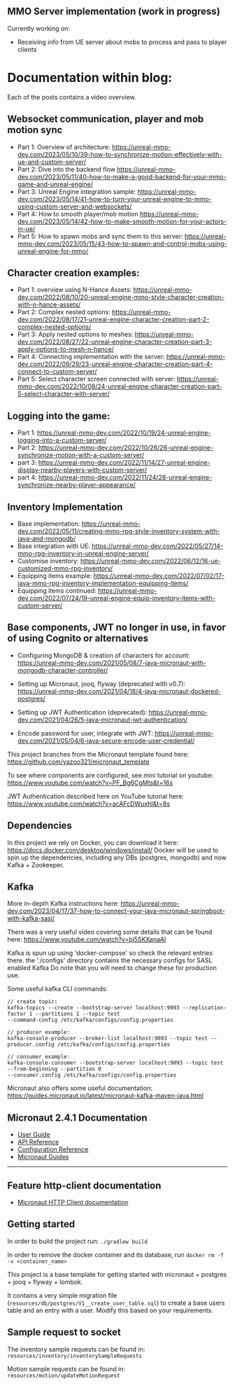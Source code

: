 ## MMO Server implementation (work in progress)

Currently working on:
- Receiving info from UE server about mobs to process and pass to player clients

# Documentation within blog:
Each of the posts contains a video overview.

## Websocket communication, player and mob motion sync
- Part 1: Overview of architecture: https://unreal-mmo-dev.com/2023/05/10/39-how-to-synchronize-motion-effectively-with-ue-and-custom-server/
- Part 2: Dive into the backend flow https://unreal-mmo-dev.com/2023/05/11/40-how-to-make-a-good-backend-for-your-mmo-game-and-unreal-engine/
- Part 3: Unreal Engine integration sample: https://unreal-mmo-dev.com/2023/05/14/41-how-to-turn-your-unreal-engine-to-mmo-using-custom-server-and-websockets/
- Part 4: How to smooth player/mob motion https://unreal-mmo-dev.com/2023/05/14/42-how-to-make-smooth-motion-for-your-actors-in-ue/
- Part 5: How to spawn mobs and sync them to this server: https://unreal-mmo-dev.com/2023/05/15/43-how-to-spawn-and-control-mobs-using-unreal-engine-for-mmo/

## Character creation examples:
- Part 1: overview using N-Hance Assets: https://unreal-mmo-dev.com/2022/08/10/20-unreal-engine-mmo-style-character-creation-with-n-hance-assets/
- Part 2: Complex nested options: https://unreal-mmo-dev.com/2022/08/17/21-unreal-engine-character-creation-part-2-complex-nested-options/
- Part 3: Apply nested options to meshes: https://unreal-mmo-dev.com/2022/08/27/22-unreal-engine-character-creation-part-3-apply-options-to-mesh-n-hance/
- Part 4: Connecting implementation with the server: https://unreal-mmo-dev.com/2022/09/29/23-unreal-engine-character-creation-part-4-connect-to-custom-server/
- Part 5: Select character screen connected with server: https://unreal-mmo-dev.com/2022/10/08/24-unreal-engine-character-creation-part-5-select-character-with-server/

## Logging into the game:
- Part 1: https://unreal-mmo-dev.com/2022/10/19/24-unreal-engine-logging-into-a-custom-server/
- Part 2: https://unreal-mmo-dev.com/2022/10/26/26-unreal-engine-synchronize-motion-with-a-custom-server/
- part 3: https://unreal-mmo-dev.com/2022/11/14/27-unreal-engine-display-nearby-players-with-custom-server/
- part 4: https://unreal-mmo-dev.com/2022/11/24/28-unreal-engine-synchronize-nearby-player-appearance/

## Inventory Implementation
- Base implementation: https://unreal-mmo-dev.com/2022/05/11/creating-mmo-rpg-style-inventory-system-with-java-and-mongodb/
- Base integration with UE: https://unreal-mmo-dev.com/2022/05/27/14-mmo-rpg-inventory-in-unreal-engine-server/
- Customise inventory: https://unreal-mmo-dev.com/2022/06/12/16-ue-customized-mmo-rpg-inventory/
- Equipping items example: https://unreal-mmo-dev.com/2022/07/02/17-java-mmo-rpg-inventory-implementation-equipping-items/
- Equipping items continued: https://unreal-mmo-dev.com/2022/07/24/19-unreal-engine-equip-inventory-items-with-custom-server/

## Base components, JWT no longer in use, in favor of using Cognito or alternatives
- Configuring MongoDB & creation of characters for account: https://unreal-mmo-dev.com/2021/05/08/7-java-micronaut-with-mongodb-character-controller/

- Setting up Micronaut, jooq, flyway (deprecated with v0.7):
https://unreal-mmo-dev.com/2021/04/18/4-java-micronaut-dockered-postgres/

- Setting up JWT Authentication (deprecated):
https://unreal-mmo-dev.com/2021/04/26/5-java-micronaut-jwt-authentication/

- Encode password for user, integrate with JWT: https://unreal-mmo-dev.com/2021/05/04/6-java-secure-encode-user-credential/

This project branches from the Micronaut template found here:
https://github.com/yazoo321/micronaut_template

To see where components are configured, see mini tutorial on youtube:
https://www.youtube.com/watch?v=PF_Bg6CgMts&t=16s

JWT Authentication described here on YouTube tutorial here:
https://www.youtube.com/watch?v=acAFcDWuxhI&t=8s

## Dependencies
In this project we rely on Docker, you can download it here:
https://docs.docker.com/desktop/windows/install/
Docker will be used to spin up the dependencies, including any DBs (postgres, mongodb) and
now Kafka + Zookeeper.

## Kafka
More in-depth Kafka instructions here:
https://unreal-mmo-dev.com/2023/04/17/37-how-to-connect-your-java-micronaut-springboot-with-kafka-sasl/

There was a very useful video covering some details that can be found here:
https://www.youtube.com/watch?v=bj5SKXanaAI

Kafka is spun up using 'docker-compose' so check the relevant entries there.
the './configs' directory contains the necessary configs for SASL enabled Kafka
Do note that you will need to change these for production use.

Some useful kafka CLI commands:
```aidl
// create topic:
kafka-topics --create --bootstrap-server localhost:9093 --replication-factor 1 --partitions 1 --topic test
--command-config /etc/kafka/configs/config.properties

// producer example:
kafka-console-producer --broker-list localhost:9093 --topic test --producer.config /etc/kafka/configs/config.properties

// consumer example:
kafka-console-consumer --bootstrap-server localhost:9093 --topic test --from-beginning --partition 0
--consumer.config /etc/kafka/configs/config.properties
```
Micronaut also offers some useful documentation: https://guides.micronaut.io/latest/micronaut-kafka-maven-java.html


## Micronaut 2.4.1 Documentation

- [User Guide](https://docs.micronaut.io/2.4.1/guide/index.html)
- [API Reference](https://docs.micronaut.io/2.4.1/api/index.html)
- [Configuration Reference](https://docs.micronaut.io/2.4.1/guide/configurationreference.html)
- [Micronaut Guides](https://guides.micronaut.io/index.html)
---

## Feature http-client documentation

- [Micronaut HTTP Client documentation](https://docs.micronaut.io/latest/guide/index.html#httpClient)

## Getting started

In order to build the project run:
`./gradlew build`



In order to remove the docker container and its database, run
`docker rm -f -v <container_name>`

This project is a base template for getting started with
micronaut + postgres + jooq + flyway + lombok.

It contains a very simple migration file (`resources/db/postgres/V1__create_user_table.sql`)
to create a base users table and
an entry with a user. Modify this based on your requirements.

## Sample request to socket

The inventory sample requests can be found in: `resources/inventory/inventorySampleRequests`

Motion sample requests can be found in: `resources/motion/updateMotionRequest`
